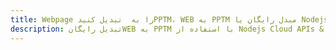---title: Webpage را به  تبدیل کنیدPPTM، WEB به PPTM مبدل رایگان یا Nodejs SDKdescription: تبدیل رایگانWEB به PPTM با استفاده از Nodejs Cloud APIs & SDK همچنین اسناد PDF را در Cloud ایجاد، ویرایش و رندر کنید.---